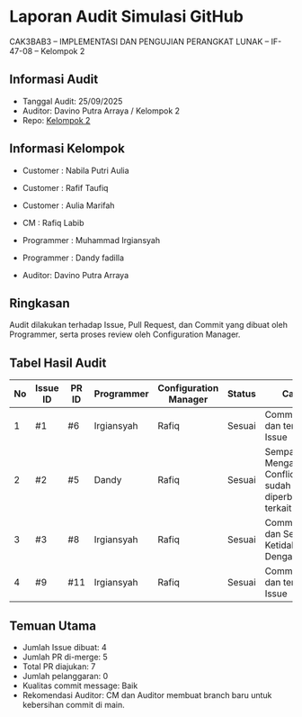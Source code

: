 # Laporan Audit Simulasi GitHub
CAK3BAB3 – IMPLEMENTASI DAN PENGUJIAN PERANGKAT LUNAK – IF-47-08 – Kelompok 2

## Informasi Audit
- Tanggal Audit: 25/09/2025
- Auditor: Davino Putra Arraya / Kelompok 2
- Repo: [Kelompok 2](README.md)

## Informasi Kelompok
- Customer : Nabila Putri Aulia
- Customer : Rafif Taufiq
- Customer : Aulia Marifah

- CM : Rafiq Labib

- Programmer : Muhammad Irgiansyah
- Programmer : Dandy fadilla
  
- Auditor: Davino Putra Arraya

## Ringkasan
Audit dilakukan terhadap Issue, Pull Request, dan Commit yang dibuat oleh Programmer, serta proses review oleh Configuration Manager.

## Tabel Hasil Audit
| No | Issue ID | PR ID | Programmer | Configuration Manager | Status       | Catatan                                                                 |
|----|----------|-------|------------|-----------------------|--------------|-------------------------------------------------------------------------|
| 1  | #1       | #6    | Irgiansyah | Rafiq                 | Sesuai       | Commit rapi dan terkait Issue                                           |
| 2  | #2       | #5    | Dandy      | Rafiq                 | Sesuai       | Sempat Mengalami Conflict tetapi sudah diperbaiki dan terkait Issue     |
| 3  | #3       | #8    | Irgiansyah | Rafiq                 | Sesuai       | Commit rapi dan Sedikit Ketidaksesuaian Dengan Issue                    |
| 4  | #9       | #11    | Irgiansyah | Rafiq                 | Sesuai       | Commit rapi dan terkait Issue                                           |

## Temuan Utama
- Jumlah Issue dibuat: 4
- Jumlah PR di-merge: 5
- Total PR diajukan: 7
- Jumlah pelanggaran: 0
- Kualitas commit message: Baik
- Rekomendasi Auditor: CM dan Auditor membuat branch baru untuk kebersihan commit di main.
